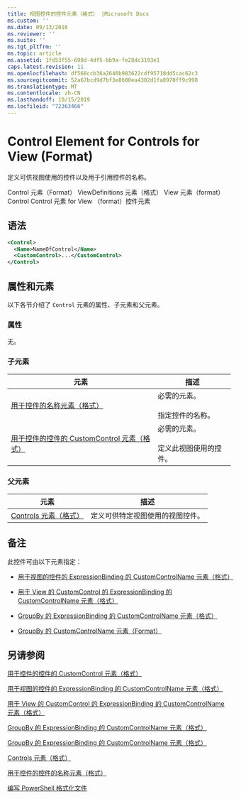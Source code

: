 ```yaml
---
title: 视图控件的控件元素（格式） |Microsoft Docs
ms.custom: ''
ms.date: 09/13/2016
ms.reviewer: ''
ms.suite: ''
ms.tgt_pltfrm: ''
ms.topic: article
ms.assetid: 1fd53f55-698d-4df5-bb9a-fe28dc3193e1
caps.latest.revision: 11
ms.openlocfilehash: df568ccb36a2646b983622cdf95718dd5cac62c3
ms.sourcegitcommit: 52a67bcd9d7bf3e8600ea4302d1fa8970ff9c998
ms.translationtype: MT
ms.contentlocale: zh-CN
ms.lasthandoff: 10/15/2019
ms.locfileid: "72363466"
---
```

# <a name="control-element-for-controls-for-view--format"></a>Control Element for Controls for View (Format)

定义可供视图使用的控件以及用于引用控件的名称。

Control 元素（Format） ViewDefinitions 元素（格式） View 元素（format） Control Control 元素 for View （format）控件元素

## <a name="syntax"></a>语法

```xml
<Control>
  <Name>NameOfControl</Name>
  <CustomControl>...</CustomControl>
</Control>
```

## <a name="attributes-and-elements"></a>属性和元素

以下各节介绍了 `Control` 元素的属性、子元素和父元素。

### <a name="attributes"></a>属性

无。

### <a name="child-elements"></a>子元素

|元素|描述|
|-------------|-----------------|
|[用于控件的名称元素（格式）](./name-element-for-control-for-controls-for-view-format.md)|必需的元素。<br /><br /> 指定控件的名称。|
|[用于控件的控件的 CustomControl 元素（格式）](./customcontrol-element-for-control-for-controls-for-view-format.md)|必需的元素。<br /><br /> 定义此视图使用的控件。|

### <a name="parent-elements"></a>父元素

|元素|描述|
|-------------|-----------------|
|[Controls 元素（格式）](./controls-element-for-view-format.md)|定义可供特定视图使用的视图控件。|

## <a name="remarks"></a>备注

此控件可由以下元素指定：

- [用于视图的控件的 ExpressionBinding 的 CustomControlName 元素（格式）](./customcontrolname-element-for-expressionbinding-for-controls-for-view-format.md)

- [用于 View 的 CustomControl 的 ExpressionBinding 的 CustomControlName 元素（格式）](./customcontrolname-element-for-expressionbinding-for-customcontrol-for-view-format.md)

- [GroupBy 的 ExpressionBinding 的 CustomControlName 元素（格式）](./customcontrolname-element-for-expressionbinding-for-groupby-format.md)

- [GroupBy 的 CustomControlName 元素（Format）](./customcontrolname-element-for-groupby-format.md)

## <a name="see-also"></a>另请参阅

[用于控件的控件的 CustomControl 元素（格式）](./customcontrol-element-for-control-for-controls-for-view-format.md)

[用于视图的控件的 ExpressionBinding 的 CustomControlName 元素（格式）](./customcontrolname-element-for-expressionbinding-for-controls-for-view-format.md)

[用于 View 的 CustomControl 的 ExpressionBinding 的 CustomControlName 元素（格式）](./customcontrolname-element-for-expressionbinding-for-customcontrol-for-view-format.md)

[GroupBy 的 ExpressionBinding 的 CustomControlName 元素（格式）](./customcontrolname-element-for-expressionbinding-for-groupby-format.md)

[GroupBy 的 ExpressionBinding 的 CustomControlName 元素（格式）](./customcontrolname-element-for-expressionbinding-for-groupby-format.md)

[Controls 元素（格式）](./controls-element-for-view-format.md)

[用于控件的控件的名称元素（格式）](./name-element-for-control-for-controls-for-view-format.md)

[编写 PowerShell 格式化文件](./writing-a-powershell-formatting-file.md)
